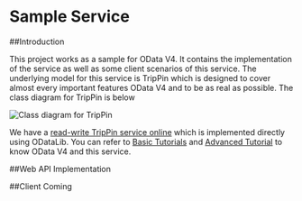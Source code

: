 Sample Service
=============

##Introduction

This project works as a sample for OData V4. It contains the implementation of the service as well as some client scenarios of this service. The underlying model for this service is TripPin which is designed to cover almost every important features OData V4 and to be as real as possible. The class diagram for TripPin is below

![Class diagram for TripPin](https://github.com/OData/SampleService/blob/master/Images/TripPinClassDiagram.jpg)

We have a [read-write TripPin service online](http://services.odata.org/V4/TripPinServiceRW) which is implemented directly using ODataLib. You can refer to [Basic Tutorials](http://www.odata.org/getting-started/basic-tutorial/) and [Advanced Tutorial](http://www.odata.org/getting-started/advanced-tutorial/) to know OData V4 and this service.

##Web API Implementation


##Client 
Coming
